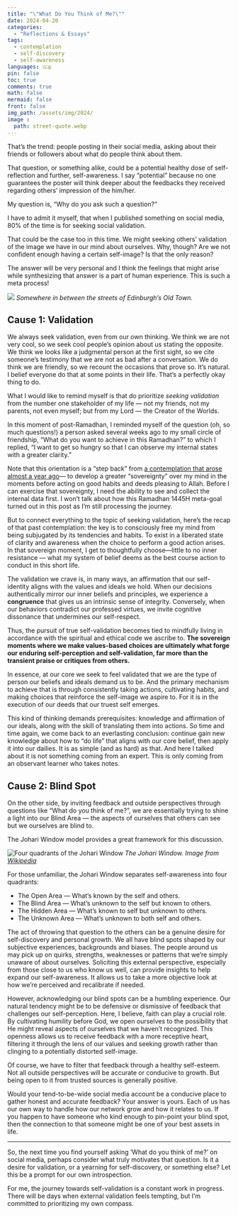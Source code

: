 ```yaml
---
title: "\"What Do You Think of Me?\""
date: 2024-04-20
categories:
  - "Reflections & Essays"
tags:
  - contemplation
  - self-discovery
  - self-awareness
languages: 🇬🇧
pin: false
toc: true
comments: true
math: false
mermaid: false
front: false
img_path: /assets/img/2024/
image :
  path: street-quote.webp
---
```


That’s the trend: people posting in their social media, asking about their friends or followers about what do people think about them.

That question, or something alike, could be a potential healthy dose of self-reflection and further, self-awareness. I say “potential” because no one guarantees the poster will think deeper about the feedbacks they received regarding others’ impression of the him/her.

My question is, “Why do you ask such a question?”

I have to admit it myself, that when I published something on social media, 80% of the time is for seeking social validation.

That could be the case too in this time. We might seeking others’ validation of the image we have in our mind about ourselves. Why, though? Are we not confident enough having a certain self-image? Is that the only reason?

The answer will be very personal and I think the feelings that might arise while synthesizing that answer is a part of human experience. This is such a meta process!

![](street-quote.webp)
_Somewhere in between the streets of Edinburgh’s Old Town._

## Cause 1: Validation

We always seek validation, even from our own thinking. We think we are not very cool, so we seek cool people’s opinion about us stating the opposite. We think we looks like a judgmental person at the first sight, so we cite someone’s testimony that we are not as bad after a conversation. We do think we are friendly, so we recount the occasions that prove so. It’s natural. I belief everyone do that at some points in their life. That’s a perfectly okay thing to do.

What I would like to remind myself is that do prioritize *seeking validation* from the number one stakeholder of my life — not my friends, not my parents, not even myself; but from my Lord — the Creator of the Worlds.

In this moment of post-Ramadhan, I reminded myself of the question (oh, so much questions!) a person asked several weeks ago to my small circle of friendship, “What do you want to achieve in this Ramadhan?” to which I replied, “I want to get so hungry so that I can observe my internal states with a greater clarity.”

Note that this orientation is a “step back” from [a contemplation that arose almost a year ago](/posts/belajar-untuk-tidak-perlu-berpikir-panjang/)— to develop a greater “sovereignty” over my mind in the moments before acting on good habits and deeds pleasing to Allah. Before I can exercise that sovereignty, I need the ability to see and collect the internal data first. I won’t talk about how this Ramadhan 1445H meta-goal turned out in this post as I’m still processing the journey.

But to connect everything to the topic of seeking validation, here’s the recap of that past contemplation: the key is to consciously free my mind from being subjugated by its tendencies and habits. To exist in a liberated state of clarity and awareness when the choice to perform a good action arises. In that sovereign moment, I get to thoughtfully choose—little to no inner resistance — what my system of belief deems as the best course action to conduct in this short life.

The validation we crave is, in many ways, an affirmation that our self-identity aligns with the values and ideals we hold. When our decisions authentically mirror our inner beliefs and principles, we experience a **congruence** that gives us an intrinsic sense of integrity. Conversely, when our behaviors contradict our professed virtues, we invite cognitive dissonance that undermines our self-respect.

Thus, the pursuit of true self-validation becomes tied to mindfully living in accordance with the spiritual and ethical code we ascribe to. **The sovereign moments where we make values-based choices are ultimately what forge our enduring self-perception and self-validation, far more than the transient praise or critiques from others.**

In essence, at our core we seek to feel validated that we are the type of person our beliefs and ideals demand us to be. And the primary mechanism to achieve that is through consistently taking actions, cultivating habits, and making choices that reinforce the self-image we aspire to. For it is in the execution of our deeds that our truest self emerges.

This kind of thinking demands prerequisites: knowledge and affirmation of our ideals, along with the skill of translating them into actions. So time and time again, we come back to an everlasting conclusion: continue gain new knowledge about how to “do life” that aligns with our core belief, then apply it into our dailies. It is as simple (and as hard) as that. And here I talked about it is not something coming from an expert. This is only coming from an observant learner who takes notes.

## Cause 2: Blind Spot

On the other side, by inviting feedback and outside perspectives through questions like “What do you think of me?”, we are essentially trying to shine a light into our Blind Area — the aspects of ourselves that others can see but we ourselves are blind to.

The Johari Window model provides a great framework for this discussion.

![Four quadrants of the Johari Window](https://upload.wikimedia.org/wikipedia/commons/2/2c/Johari_Window.PNG)
_The Johari Window. Image from [Wikipedia](https://en.wikipedia.org/wiki/Johari_window#/media/File:Johari_Window.PNG)_

For those unfamiliar, the Johari Window separates self-awareness into four quadrants:

- The Open Area — What’s known by the self and others.
- The Blind Area — What’s unknown to the self but known to others.
- The Hidden Area — What’s known to self but unknown to others.
- The Unknown Area — What’s unknown to both self and others.

The act of throwing that question to the others can be a genuine desire for self-discovery and personal growth. We all have blind spots shaped by our subjective experiences, backgrounds and biases. The people around us may pick up on quirks, strengths, weaknesses or patterns that we’re simply unaware of about ourselves. Soliciting this external perspective, especially from those close to us who know us well, can provide insights to help expand our self-awareness. It allows us to take a more objective look at how we’re perceived and recalibrate if needed.

However, acknowledging our blind spots can be a humbling experience. Our natural tendency might be to be defensive or dismissive of feedback that challenges our self-perception. Here, I believe, faith can play a crucial role. By cultivating humility before God, we open ourselves to the possibility that He might reveal aspects of ourselves that we haven’t recognized. This openness allows us to receive feedback with a more receptive heart, filtering it through the lens of our values and seeking growth rather than clinging to a potentially distorted self-image.

Of course, we have to filter that feedback through a healthy self-esteem. Not all outside perspectives will be accurate or conducive to growth. But being open to it from trusted sources is generally positive.

Would your tend-to-be-wide social media account be a conducive place to gather honest and accurate feedback? Your answer is yours. Each of us has our own way to handle how our network grow and how it relates to us. If you happen to have someone who kind enough to pin-point your blind spot, then the connection to that someone might be one of your best assets in life.

***

So, the next time you find yourself asking ‘What do you think of me?’ on social media, perhaps consider what truly motivates that question. Is it a desire for validation, or a yearning for self-discovery, or something else? Let this be a prompt for our own introspection.

For me, the journey towards self-validation is a constant work in progress. There will be days when external validation feels tempting, but I’m committed to prioritizing my own compass.
